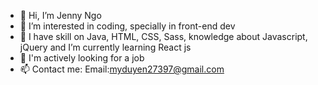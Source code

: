 - 👋 Hi, I’m Jenny Ngo
- 👀 I’m interested in coding, specially in front-end dev
- 🌱 I have skill on Java, HTML, CSS, Sass, knowledge about Javascript, jQuery and I’m currently learning React js 
- 💞️ I'm actively looking for a job
- 📫 Contact me: 
    Email:myduyen27397@gmail.com

<!---
JennyNgo273/JennyNgo273 is a ✨ special ✨ repository because its `README.md` (this file) appears on your GitHub profile.
You can click the Preview link to take a look at your changes.
--->
